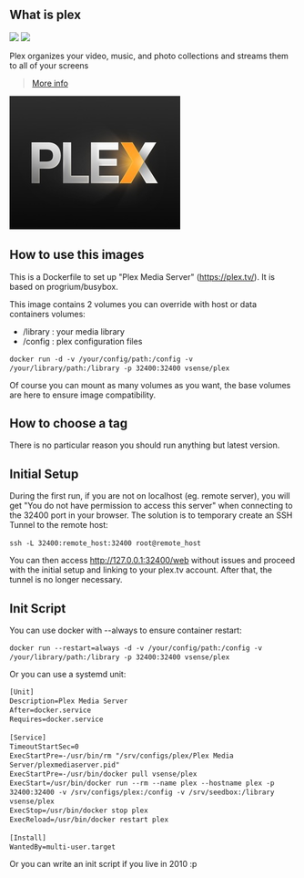 ## What is plex

[![](https://images.microbadger.com/badges/version/vsense/plex.svg)](http://microbadger.com/images/vsense/plex "Get your own version badge on microbadger.com") [![](https://images.microbadger.com/badges/image/vsense/plex.svg)](http://microbadger.com/images/vsense/plex "Get your own image badge on microbadger.com")

Plex organizes your video, music, and photo collections and streams them to all of your screens

> [More info](http://plex.tv)

![Plex](https://raw.githubusercontent.com/vSense/docker-plex/master/logo.jpg)

## How to use this images

This is a Dockerfile to set up "Plex Media Server" (https://plex.tv/). It is based on progrium/busybox.

This image contains 2 volumes you can override with host or data containers volumes:
- /library : your media library
- /config : plex configuration files

```
docker run -d -v /your/config/path:/config -v /your/library/path:/library -p 32400:32400 vsense/plex
```

Of course you can mount as many volumes as you want, the base volumes are here to ensure image compatibility.

## How to choose a tag

There is no particular reason you should run anything but latest version.

## Initial Setup

During the first run, if you are not on localhost (eg. remote server), you will get "You do not have permission to access this server" when connecting to the 32400 port in your browser.
The solution is to temporary create an SSH Tunnel to the remote host:

`ssh -L 32400:remote_host:32400 root@remote_host`

You can then access http://127.0.0.1:32400/web without issues and proceed with the initial setup and linking to your plex.tv account. After that, the tunnel is no longer necessary.

## Init Script

You can use docker with --always to ensure container restart:

```
docker run --restart=always -d -v /your/config/path:/config -v /your/library/path:/library -p 32400:32400 vsense/plex
```

Or you can use a systemd unit:

```
[Unit]
Description=Plex Media Server
After=docker.service
Requires=docker.service

[Service]
TimeoutStartSec=0
ExecStartPre=-/usr/bin/rm "/srv/configs/plex/Plex Media Server/plexmediaserver.pid"
ExecStartPre=-/usr/bin/docker pull vsense/plex
ExecStart=/usr/bin/docker run --rm --name plex --hostname plex -p 32400:32400 -v /srv/configs/plex:/config -v /srv/seedbox:/library vsense/plex
ExecStop=/usr/bin/docker stop plex
ExecReload=/usr/bin/docker restart plex

[Install]
WantedBy=multi-user.target
```

Or you can write an init script if you live in 2010 :p
